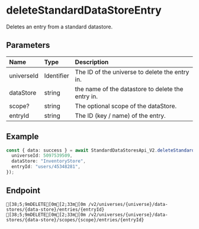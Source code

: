 
# deleteStandardDataStoreEntry
Deletes an entry from a standard datastore.


## Parameters
| Name       | Type       | Description                                       |
| :--------- | :--------- | :------------------------------------------------ |
| universeId | Identifier | The ID of the universe to delete the entry in.    |
| dataStore  | string     | the name of the datastore to delete the entry in. |
| scope?     | string     | The optional scope of the dataStore.              |
| entryId    | string     | The ID (key / name) of the entry.                 |



## Example
```ts copy showLineNumbers
const { data: success } = await StandardDataStoresApi_V2.deleteStandardDataStoreEntry({
  universeId: 5097539509,
  dataStore: "InventoryStore",
  entryId: "users/45348281",
}); 
```



## Endpoint
```ansi
[38;5;9mDELETE[0m[2;33m[0m /v2/universes/{universe}/data-stores/{data-store}/entries/{entryId}
[38;5;9mDELETE[0m[2;33m[0m /v2/universes/{universe}/data-stores/{data-store}/scopes/{scope}/entries/{entryId}
```
  